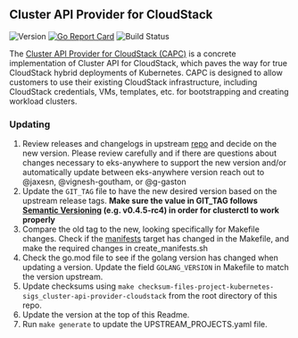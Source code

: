 ## **Cluster API Provider for CloudStack**
![Version](https://img.shields.io/badge/version-v0.4.8--rc4-blue)
[![Go Report Card](https://goreportcard.com/badge/kubernetes-sigs/cluster-api-provider-cloudstack)](https://goreportcard.com/report/kubernetes-sigs/cluster-api-provider-cloudstack)
![Build Status](https://codebuild.us-west-2.amazonaws.com/badges?uuid=eyJlbmNyeXB0ZWREYXRhIjoiS0M4VGRyK0xWM2ZZY0pRbVMvY0pHRWlVSEJ3M1I4SXNRaVNxSnB5blVYTHpHSkNFWlpXcWhHSmdlSkhCVnVwSXJyVm16NFlSUzVSRC9vN2g2bmY5NjVnPSIsIml2UGFyYW1ldGVyU3BlYyI6ImQ4ZldMWnMweEIyTmxrTk8iLCJtYXRlcmlhbFNldFNlcmlhbCI6MX0%3D&branch=main)

The [Cluster API Provider for CloudStack (CAPC)](https://github.com/kubernetes-sigs/cluster-api-provider-cloudstack) is a concrete implementation of Cluster API for CloudStack, which paves the way for true CloudStack hybrid deployments of Kubernetes. CAPC is designed to allow customers to use their existing CloudStack infrastructure, including CloudStack credentials, VMs, templates, etc. for bootstrapping and creating workload clusters.

### Updating

1. Review releases and changelogs in upstream [repo](https://github.com/kubernetes-sigs/cluster-api-provider-cloudstack) and decide on the new version.
   Please review carefully and if there are questions about changes necessary to eks-anywhere to support the new version
   and/or automatically update between eks-anywhere version reach out to @jaxesn, @vignesh-goutham, or @g-gaston
1. Update the `GIT_TAG` file to have the new desired version based on the upstream release tags. **Make sure the value in GIT_TAG follows [Semantic Versioning](http://semver.org/) (e.g. v0.4.5-rc4) in order for clusterctl to work properly**
1. Compare the old tag to the new, looking specifically for Makefile changes. Check if the [manifests](https://github.com/kubernetes-sigs/cluster-api-provider-cloudstack/blob/v0.3.0/Makefile#L51)
   target has changed in the Makefile, and make the required changes in create_manifests.sh
1. Check the go.mod file to see if the golang version has changed when updating a version. Update the field `GOLANG_VERSION` in
   Makefile to match the version upstream.
1. Update checksums using `make checksum-files-project-kubernetes-sigs_cluster-api-provider-cloudstack` from the root directory of this repo.
1. Update the version at the top of this Readme.
1. Run `make generate` to update the UPSTREAM_PROJECTS.yaml file.